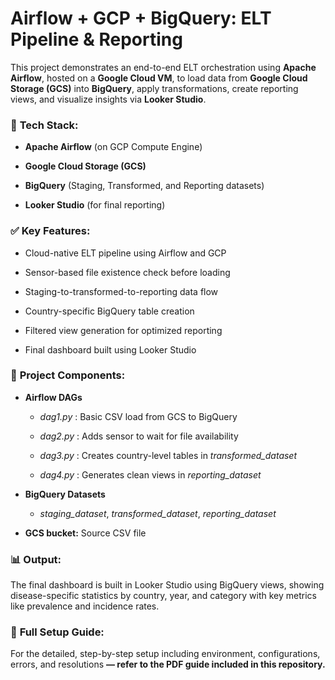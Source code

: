 # **Airflow + GCP + BigQuery: ELT Pipeline & Reporting**

This project demonstrates an end-to-end ELT orchestration using **Apache Airflow**, hosted on a **Google Cloud VM**, to load data from **Google Cloud Storage (GCS)** into **BigQuery**, apply transformations, create reporting views, and visualize insights via **Looker Studio**.


### 🔧 **Tech Stack:**

* **Apache Airflow** (on GCP Compute Engine)

* **Google Cloud Storage (GCS)**

* **BigQuery** (Staging, Transformed, and Reporting datasets)

* **Looker Studio** (for final reporting)


### ✅ **Key Features:**

* Cloud-native ELT pipeline using Airflow and GCP

* Sensor-based file existence check before loading

* Staging-to-transformed-to-reporting data flow

* Country-specific BigQuery table creation

* Filtered view generation for optimized reporting

* Final dashboard built using Looker Studio


### 📁 **Project Components:**

* **Airflow DAGs**

  * _dag1.py_ : Basic CSV load from GCS to BigQuery

  * _dag2.py_ : Adds sensor to wait for file availability

  * _dag3.py_ : Creates country-level tables in _transformed_dataset_

  * _dag4.py_ : Generates clean views in _reporting_dataset_

* **BigQuery Datasets**

  * _staging_dataset_, _transformed_dataset_, _reporting_dataset_

* **GCS bucket:** Source CSV file


### 📊 **Output:**

The final dashboard is built in Looker Studio using BigQuery views, showing disease-specific statistics by country, year, and category with key metrics like prevalence and incidence rates.


### 📄 **Full Setup Guide:**

For the detailed, step-by-step setup including environment, configurations, errors, and resolutions **— refer to the PDF guide included in this repository.**

